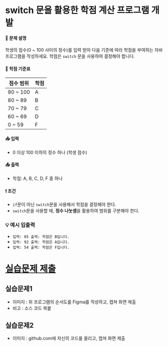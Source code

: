 ﻿
# switch 문을 활용한 학점 계산 프로그램 개발

#### 🧾 문제 설명

학생의 점수(0 ~ 100 사이의 정수)를 입력 받아 다음 기준에 따라 학점을 부여하는 자바 프로그램을 작성하세요. 학점은 `switch` 문을 사용하여 결정해야 합니다.

#### 🎯 학점 기준표

|점수 범위|학점|
|---|---|
|90 ~ 100|A|
|80 ~ 89|B|
|70 ~ 79|C|
|60 ~ 69|D|
|0 ~ 59|F|

#### 📥 입력

- 0 이상 100 이하의 정수 하나 (학생 점수)
    

#### 📤 출력

- 학점: A, B, C, D, F 중 하나
    

#### ❗ 조건

- `if`문이 아닌 `switch`문을 사용해서 학점을 결정해야 한다.
- `switch`문을 사용할 때, **정수 나눗셈**을 활용하여 범위를 구분해야 한다.

### 💡 예시 입출력

- `입력: 85 출력: 학점은 B입니다.`
- `입력: 92 출력: 학점은 A입니다.`
- `입력: 54 출력: 학점은 F입니다.`

# [실습문제 제출](../../../Notice/실습문제%20제출.md)

## 실습문제1

- 이미지 : 위 프로그램의 순서도를 Figma를 작성하고, 캡쳐 화면 제출
- 비고 : 소스 코드 복붙

## 실습문제2

- 이미지 : github.com에 자신의 코드를 올리고, 캡쳐 화면 제출